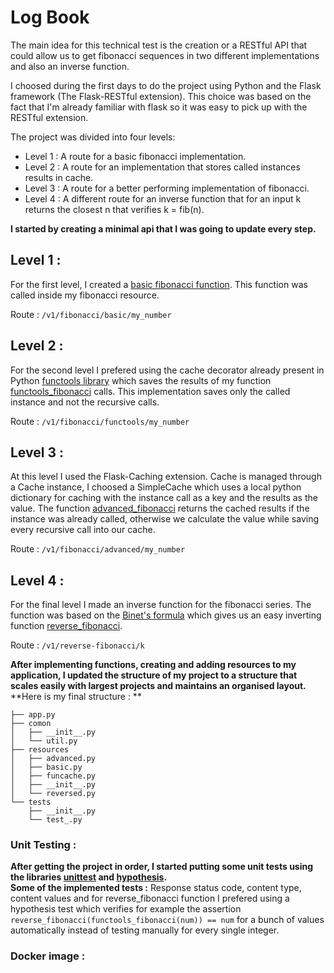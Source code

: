 # Log Book

The main idea for this technical test is the creation or a RESTful API that could allow us to get fibonacci sequences in two different implementations and also an inverse function.

I choosed during the first days to do the project using Python and the Flask framework (The Flask-RESTful extension). This choice was based on the fact that I'm already familiar with flask so it was easy to pick up with the RESTful extension.

The project was divided into four levels:
 - Level 1 : A route for a basic fibonacci implementation.
 - Level 2 : A route for an implementation that stores called instances results in cache.
 - Level 3 : A route for a better performing implementation of fibonacci.
 - Level 4 : A different route for an inverse function that for an input k returns the closest n that verifies k = fib(n).

**I started by creating a minimal api that I was going to update every step.**

 ## Level 1 :
For the first level, I created a [basic fibonacci function](https://github.com/Amine-Sa/Fibonacci-API/blob/6169ee34fcd1eabeb74d29eec690635a217d2821/comon/util.py#L5). This function was called inside my fibonacci resource.

Route : `/v1/fibonacci/basic/my_number`

 ## Level 2 :
For the second level I prefered using the cache decorator already present in Python [functools library](https://docs.python.org/3/library/functools.html) which saves the results of my function [functools_fibonacci](https://github.com/Amine-Sa/Fibonacci-API/blob/6169ee34fcd1eabeb74d29eec690635a217d2821/comon/util.py#L12) calls. This implementation saves only the called instance and not the recursive calls.

Route : `/v1/fibonacci/functools/my_number`

 ## Level 3 :
At this level I used the Flask-Caching extension. Cache is managed through a Cache instance, I choosed a SimpleCache which uses a local python dictionary for caching with the instance call as a key and the results as the value.
The function [advanced_fibonacci](https://github.com/Amine-Sa/Fibonacci-API/blob/6169ee34fcd1eabeb74d29eec690635a217d2821/comon/util.py#L18) returns the cached results if the instance was already called, otherwise we calculate the value while saving every recursive call into our cache.

Route : `/v1/fibonacci/advanced/my_number`

 ## Level 4 :
For the final level I made an inverse function for the fibonacci series. The function was based on the [Binet's formula](https://artofproblemsolving.com/wiki/index.php/Binet%27s_Formula) which gives us an easy inverting function [reverse_fibonacci](https://github.com/Amine-Sa/Fibonacci-API/blob/2d0546584ca21aef8233bf233a1e765302adabc6/comon/util.py#L28).

Route : `/v1/reverse-fibonacci/k`

**After implementing functions, creating and adding resources to my application, I updated the structure of my project to a structure that scales easily with largest projects and maintains an organised layout.**
**Here is my final structure : **
```
├── app.py  
├── comon  
│   ├── __init__.py  
│   └── util.py  
├── resources  
│   ├── advanced.py  
│   ├── basic.py  
│   ├── funcache.py  
│   ├── __init__.py  
│   └── reversed.py  
└── tests  
    ├── __init__.py  
    └── test_.py  
```

### Unit Testing :

**After getting the project in order, I started putting some unit tests using the libraries [unittest](https://docs.python.org/3/library/unittest.html) and [hypothesis](https://hypothesis.readthedocs.io/en/latest/).**  
**Some of the implemented tests :** Response status code, content type, content values and for reverse_fibonacci function I prefered using a hypothesis test which verifies for example the assertion `reverse_fibonacci(functools_fibonacci(num)) == num` for a bunch of values automatically instead of testing manually for every single integer.

### Docker image :

